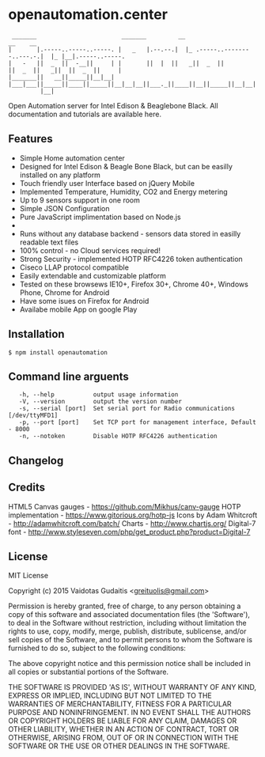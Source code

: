 # openautomation.center

```
 _______                        _______         __                            __    __
|       |.-----..-----..-----. |   _   |.--.--.|  |_ .-----..--------..---.-.|  |_ |__|.-----..-----.
|   -   ||  _  ||  -__||     | |       ||  |  ||   _||  _  ||        ||  _  ||   _||  ||  _  ||     |
|_______||   __||_____||__|__| |___|___||_____||____||_____||__|__|__||___._||____||__||_____||__|__|
         |__|

```

Open Automation server for Intel Edison &amp; Beaglebone Black.
All documentation and tutorials are available here.

## Features

* Simple Home automation center
* Designed for Intel Edison & Beagle Bone Black, but can be easilly installed on any platform
* Touch friendly user Interface based on jQuery Mobile
* Implemented Temperature, Humidity, CO2 and Energy metering
* Up to 9 sensors support in one room
* Simple JSON Configuration
* Pure JavaScript implimentation based on Node.js
* 
* Runs without any database backend - sensors data stored in easilly readable text files
* 100% control - no Cloud services required!
* Strong Security - implemented HOTP RFC4226 token authentication
* Ciseco LLAP protocol compatible
* Easily extendable and customizable platform
* Tested on these browsews IE10+, Firefox 30+, Chrome 40+, Windows Phone, Chrome for Android
* Have some isues on Firefox for Android
* Availabe mobile App on google Play



## Installation

    $ npm install openautomation



## Command line arguents
```
   -h, --help           output usage information
   -V, --version        output the version number
   -s, --serial [port]  Set serial port for Radio communications [/dev/ttyMFD1]
   -p, --port [port]    Set TCP port for management interface, Default - 8000
   -n, --notoken        Disable HOTP RFC4226 authentication
```



## Changelog


## Credits

HTML5 Canvas gauges - https://github.com/Mikhus/canv-gauge
HOTP implementation - https://www.gitorious.org/hotp-js
Icons by Adam Whitcroft - http://adamwhitcroft.com/batch/
Charts - http://www.chartjs.org/
Digital-7 font - http://www.styleseven.com/php/get_product.php?product=Digital-7




## License

MIT License

Copyright (c) 2015 Vaidotas Gudaitis &lt;greituolis@gmail.com&gt;

Permission is hereby granted, free of charge, to any person obtaining
a copy of this software and associated documentation files (the
'Software'), to deal in the Software without restriction, including
without limitation the rights to use, copy, modify, merge, publish,
distribute, sublicense, and/or sell copies of the Software, and to
permit persons to whom the Software is furnished to do so, subject to
the following conditions:

The above copyright notice and this permission notice shall be
included in all copies or substantial portions of the Software.

THE SOFTWARE IS PROVIDED 'AS IS', WITHOUT WARRANTY OF ANY KIND,
EXPRESS OR IMPLIED, INCLUDING BUT NOT LIMITED TO THE WARRANTIES OF
MERCHANTABILITY, FITNESS FOR A PARTICULAR PURPOSE AND NONINFRINGEMENT.
IN NO EVENT SHALL THE AUTHORS OR COPYRIGHT HOLDERS BE LIABLE FOR ANY
CLAIM, DAMAGES OR OTHER LIABILITY, WHETHER IN AN ACTION OF CONTRACT,
TORT OR OTHERWISE, ARISING FROM, OUT OF OR IN CONNECTION WITH THE
SOFTWARE OR THE USE OR OTHER DEALINGS IN THE SOFTWARE.
